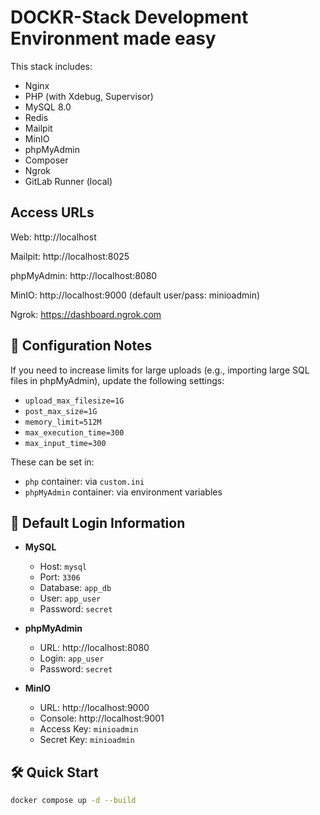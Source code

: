 # DOCKR-Stack Development Environment made easy

This stack includes:
- Nginx
- PHP (with Xdebug, Supervisor)
- MySQL 8.0
- Redis
- Mailpit
- MinIO
- phpMyAdmin
- Composer
- Ngrok
- GitLab Runner (local)


##  Access URLs
Web: http://localhost

Mailpit: http://localhost:8025

phpMyAdmin: http://localhost:8080

MinIO: http://localhost:9000 (default user/pass: minioadmin)

Ngrok: https://dashboard.ngrok.com


## 🔧 Configuration Notes

If you need to increase limits for large uploads (e.g., importing large SQL files in phpMyAdmin), update the following settings:

- `upload_max_filesize=1G`
- `post_max_size=1G`
- `memory_limit=512M`
- `max_execution_time=300`
- `max_input_time=300`

These can be set in:
- `php` container: via `custom.ini`
- `phpMyAdmin` container: via environment variables

## 🔐 Default Login Information

- **MySQL**
  - Host: `mysql`
  - Port: `3306`
  - Database: `app_db`
  - User: `app_user`
  - Password: `secret`

- **phpMyAdmin**
  - URL: http://localhost:8080
  - Login: `app_user`
  - Password: `secret`

- **MinIO**
  - URL: http://localhost:9000
  - Console: http://localhost:9001
  - Access Key: `minioadmin`
  - Secret Key: `minioadmin`


## 🛠️ Quick Start

```bash
docker compose up -d --build
```
